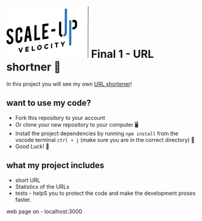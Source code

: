 # ![Scale-Up Velocity](./readme-files/logo-main.png) Final 1 - URL shortner 📎

In this project you will see my own [URL shortener](https://en.wikipedia.org/wiki/URL_shortening)!

## want to use my code?

- Fork this repository to your account
- Or clone your new repository to your computer 🖥
- Install the project dependencies by running `npm install` from the vscode terminal `ctrl + j` (make sure you are in the correct directory) 📂
- Good Luck! 🤘

## what my project includes

- short URL
- Statistics of the URLs
- tests - helpS you to protect the code and make the development proses faster.

web page on - localhost:3000
